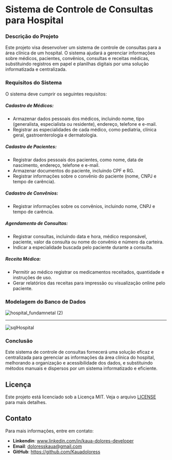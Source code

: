 # Sistema de Controle de Consultas para Hospital
### Descrição do Projeto
Este projeto visa desenvolver um sistema de controle de consultas para a área clínica de um hospital. O sistema ajudará a gerenciar informações sobre médicos, pacientes, convênios, consultas e receitas médicas, substituindo registros em papel e planilhas digitais por uma solução informatizada e centralizada.

### Requisitos do Sistema
O sistema deve cumprir os seguintes requisitos:

##### Cadastro de Médicos:

- Armazenar dados pessoais dos médicos, incluindo nome, tipo (generalista, especialista ou residente), endereço, telefone e e-mail.
- Registrar as especialidades de cada médico, como pediatria, clínica geral, gastroenterologia e dermatologia.
##### Cadastro de Pacientes:

- Registrar dados pessoais dos pacientes, como nome, data de nascimento, endereço, telefone e e-mail.
- Armazenar documentos do paciente, incluindo CPF e RG.
- Registrar informações sobre o convênio do paciente (nome, CNPJ e tempo de carência).
##### Cadastro de Convênios:

- Registrar informações sobre os convênios, incluindo nome, CNPJ e tempo de carência.
##### Agendamento de Consultas:

- Registrar consultas, incluindo data e hora, médico responsável, paciente, valor da consulta ou nome do convênio e número da carteira.
- Indicar a especialidade buscada pelo paciente durante a consulta.
##### Receita Médica:

- Permitir ao médico registrar os medicamentos receitados, quantidade e instruções de uso.
- Gerar relatórios das receitas para impressão ou visualização online pelo paciente.

### Modelagem do Banco de Dados

![hospital_fundamnetal (2)](https://github.com/Kauadoloress/Hospital_fudamental/assets/108621029/8f7ffc42-4076-4382-908d-858f36bb1d01)

----

![sqlHospital](https://github.com/Kauadoloress/Hospital_fudamental/assets/108621029/6b4979aa-63fb-4c6d-bc23-230abcc185d7)


### Conclusão
Este sistema de controle de consultas fornecerá uma solução eficaz e centralizada para gerenciar as informações da área clínica do hospital, melhorando a organização e acessibilidade dos dados, e substituindo métodos manuais e dispersos por um sistema informatizado e eficiente.

## Licença

Este projeto está licenciado sob a Licença MIT. Veja o arquivo [LICENSE](LICENSE) para mais detalhes.

## Contato

Para mais informações, entre em contato:

- **Linkendin**: www.linkedin.com/in/kaua-dolores-developer
- **Email**: doloresskaua@gmail.com
- **GitHub**: https://github.com/Kauadoloress
